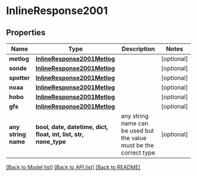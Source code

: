 # InlineResponse2001


## Properties
Name | Type | Description | Notes
------------ | ------------- | ------------- | -------------
**metlog** | [**InlineResponse2001Metlog**](InlineResponse2001Metlog.md) |  | [optional] 
**sonde** | [**InlineResponse2001Metlog**](InlineResponse2001Metlog.md) |  | [optional] 
**spotter** | [**InlineResponse2001Metlog**](InlineResponse2001Metlog.md) |  | [optional] 
**noaa** | [**InlineResponse2001Metlog**](InlineResponse2001Metlog.md) |  | [optional] 
**hobo** | [**InlineResponse2001Metlog**](InlineResponse2001Metlog.md) |  | [optional] 
**gfs** | [**InlineResponse2001Metlog**](InlineResponse2001Metlog.md) |  | [optional] 
**any string name** | **bool, date, datetime, dict, float, int, list, str, none_type** | any string name can be used but the value must be the correct type | [optional]

[[Back to Model list]](../README.md#documentation-for-models) [[Back to API list]](../README.md#documentation-for-api-endpoints) [[Back to README]](../README.md)


